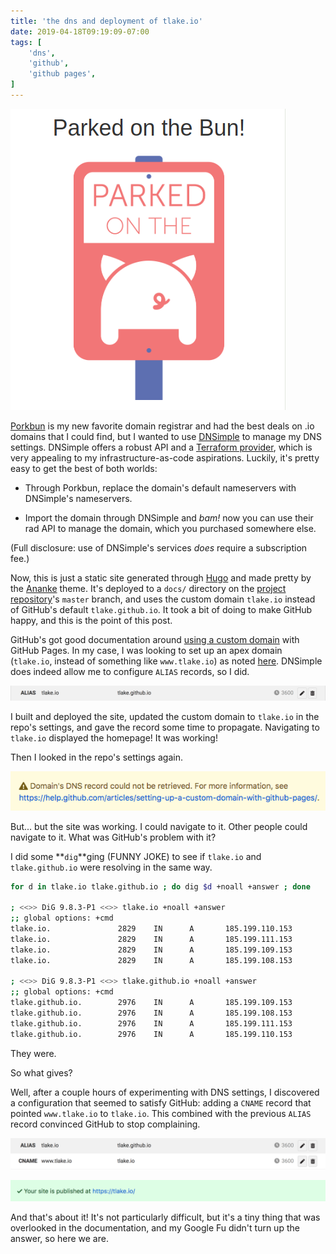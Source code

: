 ```yaml
---
title: 'the dns and deployment of tlake.io'
date: 2019-04-18T09:19:09-07:00
tags: [
    'dns',
    'github',
    'github pages',
]
---
```


![parked on the bun](/images/parked-on-the-bun.png)

[Porkbun](https://porkbun.com) is my new favorite domain registrar and had the best deals on .io domains that I could find, but I wanted to use [DNSimple](https://dnsimple.com) to manage my DNS settings.
DNSimple offers a robust API and a [Terraform provider](https://www.terraform.io/docs/providers/), which is very appealing to my infrastructure-as-code aspirations.
Luckily, it's pretty easy to get the best of both worlds:

- Through Porkbun, replace the domain's default nameservers with DNSimple's nameservers.

- Import the domain through DNSimple and _bam!_ now you can use their rad API to manage the domain, which you purchased somewhere else.

(Full disclosure: use of DNSimple's services _does_ require a subscription fee.)

Now, this is just a static site generated through [Hugo](https://gohugo.io/) and made pretty by the [Ananke](https://themes.gohugo.io/gohugo-theme-ananke/) theme.
It's deployed to a `docs/` directory on the [project repository](https://github.com/tlake/static-site)'s `master` branch, and uses the custom domain `tlake.io` instead of GitHub's default `tlake.github.io`.
It took a bit of doing to make GitHub happy, and this is the point of this post.

GitHub's got good documentation around [using a custom domain](https://help.github.com/en/articles/using-a-custom-domain-with-github-pages) with GitHub Pages.
In my case, I was looking to set up an apex domain (`tlake.io`, instead of something like `www.tlake.io`) as noted [here](https://help.github.com/en/articles/setting-up-an-apex-domain).
DNSimple does indeed allow me to configure `ALIAS` records, so I did.

![DNSimple records: ALIAS tlake.io -> tlake.github.io](/images/dnsimple-alias-record.png)

I built and deployed the site, updated the custom domain to `tlake.io` in the repo's settings, and gave the record some time to propagate.
Navigating to `tlake.io` displayed the homepage!
It was working!

Then I looked in the repo's settings again.

![GitHub error message: Domain's DNS record could not be retrieved.](/images/github-dns-error.png)

But... but the site was working.
I could navigate to it.
Other people could navigate to it.
What was GitHub's problem with it?

I did some **`dig`**ging (FUNNY JOKE) to see if `tlake.io` and `tlake.github.io` were resolving in the same way.

```bash
for d in tlake.io tlake.github.io ; do dig $d +noall +answer ; done

; <<>> DiG 9.8.3-P1 <<>> tlake.io +noall +answer
;; global options: +cmd
tlake.io.               2829    IN      A       185.199.110.153
tlake.io.               2829    IN      A       185.199.111.153
tlake.io.               2829    IN      A       185.199.109.153
tlake.io.               2829    IN      A       185.199.108.153

; <<>> DiG 9.8.3-P1 <<>> tlake.github.io +noall +answer
;; global options: +cmd
tlake.github.io.        2976    IN      A       185.199.109.153
tlake.github.io.        2976    IN      A       185.199.108.153
tlake.github.io.        2976    IN      A       185.199.111.153
tlake.github.io.        2976    IN      A       185.199.110.153
```

They were.

So what gives?

Well, after a couple hours of experimenting with DNS settings, I discovered a configuration that seemed to satisfy GitHub: adding a `CNAME` record that pointed `www.tlake.io` to `tlake.io`.
This combined with the previous `ALIAS` record convinced GitHub to stop complaining.

![DNSimple records: ALIAS tlake.io -> tlake.github.io, CNAME www.tlake.io -> tlake.io](/images/dnsimple-alias-cname-records.png)

![GitHub happy status](/images/github-happy-status.png)

And that's about it!
It's not particularly difficult, but it's a tiny thing that was overlooked in the documentation, and my Google Fu didn't turn up the answer, so here we are.
